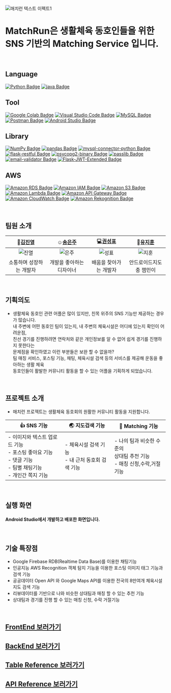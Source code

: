 ![매치런 텍스트 이펙트1](https://user-images.githubusercontent.com/105832364/187356565-d94fdf44-5388-46dd-a397-53a0a25c08b4.png)
<br/>
# MatchRun은 생활체육 동호인들을 위한<br/> SNS 기반의 Matching Service 입니다.
<br/>

## Language <br/>
[![Python Badge](https://img.shields.io/badge/Python-3776AB?style=flat&logo=Python&logoColor=white)](https://www.python.org/downloads/)
[![java Badge](https://img.shields.io/badge/-java-orange?style=flat)](https://www.oracle.com/java/technologies/downloads/)
<br/>

## Tool<br/>
[![Google Colab Badge](https://img.shields.io/badge/Google%20Colab-F9AB00?style=flat&logo=Google%20Colab&logoColor=white)](https://colab.research.google.com/?hl=ko)
[![Visual Studio Code Badge](https://img.shields.io/badge/Visual%20Studio%20Code-007ACC?style=flat&logo=Visual%20Studio%20Code&logoColor=white)](https://code.visualstudio.com/download)
[![MySQL Badge](https://img.shields.io/badge/MySQL-4479A1?style=flat&logo=MySQL&logoColor=white)](https://www.mysql.com/downloads/)
[![Postman Badge](https://img.shields.io/badge/Postman-FF6C37?style=flat&logo=Postman&logoColor=white)](https://www.postman.com/downloads/)
[![Android Studio Badge](https://img.shields.io/badge/Android%20Studio-3DDC84?style=flat&logo=Android%20Studio&logoColor=white)](https://developer.android.com/studio)
<br/>

## Library<br/>
[![NumPy Badge](https://img.shields.io/badge/NumPy-013243?style=flat&logo=NumPy&logoColor=white)](https://numpy.org/install/)
[![pandas Badge](https://img.shields.io/badge/pandas-150458?style=flat&logo=pandas&logoColor=white)](https://pandas.pydata.org/)
[![mysql-connector-python Badge](https://img.shields.io/badge/mysql%20connector-python-3776AB?style=flat&logo=mysql%20connector-python&logoColor=white)](https://pypi.org/project/mysql-connector-python/)
[![flask-restful Badge](https://img.shields.io/badge/flask-restful-000000?style=flat&logo=flask-restful&logoColor=white)](https://flask-restful.readthedocs.io/en/latest/installation.html)
[![psycopg2-binary Badge](https://img.shields.io/badge/psycopg2-binary-FF6C37?style=flat&logo=psycopg2-binary&logoColor=white)](https://pypi.org/project/psycopg2-binary/)
[![passlib Badge](https://img.shields.io/badge/passlib-512BD4?style=flat&logo=passlib&logoColor=white)](https://pypi.org/project/passlib/)
[![email-validator Badge](https://img.shields.io/badge/email-validator-FF6C37?style=flat&logo=email-validator&logoColor=white)](https://pypi.org/project/email-validator/)
[![Flask-JWT-Extended Badge](https://img.shields.io/badge/Flask-JWT%20Extended-FF6C37?style=flat&logo=Flask-JWT%20Extended&logoColor=white)](https://pypi.org/project/Flask-JWT-Extended/)
<br/>

## AWS<br/>
[![Amazon RDS Badge](https://img.shields.io/badge/AWS%20RDS-4479A1?style=flat&logo=Amazon%20RDS&logoColor=white)](https://aws.amazon.com/ko/rds/)
[![Amazon IAM Badge](https://img.shields.io/badge/AWS%20IAM-red?style=flat&logo=Amazon%20IAM&logoColor=white)](https://aws.amazon.com/ko/rds/)
[![Amazon S3 Badge](https://img.shields.io/badge/AWS%20S3-569A31?style=flat&logo=Amazon%20S3&logoColor=white)](https://aws.amazon.com/ko/s3/)
[![Amazon Lambda Badge](https://img.shields.io/badge/AWS%20Lambda-FF9900?style=flat&logo=AWS%20Lambda&logoColor=white)](https://aws.amazon.com/ko/lambda/)
[![Amazon API Gateway Badge](https://img.shields.io/badge/AWS%20API%20Gateway-blue?style=flat&logo=AWS%20API%20Gateway&logoColor=white)](https://aws.amazon.com/ko/api-gateway/)
[![Amazon CloudWatch Badge](https://img.shields.io/badge/AWS%20CloudWatch-FF4F8B?style=flat&logo=AWS%20CloudWatch&logoColor=white)](https://aws.amazon.com/ko/cloudwatch/)
[![Amazon Rekognition Badge](https://img.shields.io/badge/AWS%20Rekognition-blueviolet?style=flat&logo=AWS%20Rekognition&logoColor=white)](https://aws.amazon.com/ko/rekognition/)

<br/>

## 팀원 소개<br/>

|:gem:[김진열]|:relaxed:[송은주]|:computer:[권성표]|:iphone:[유지훈]|
|:---:|:---:|:---:|:---:|
|![진열](https://user-images.githubusercontent.com/105832364/188074588-de15222f-caff-4168-a4d8-f42f2914d718.png)|![은주](https://user-images.githubusercontent.com/105832364/188074740-63fc3ea2-14a7-4249-b131-6b0106ce3466.png)|![성표](https://user-images.githubusercontent.com/105832364/188074848-e1703a80-0709-472a-8bb1-2fa9f4e13371.png)|![지훈](https://user-images.githubusercontent.com/105832364/188074939-5bddcf21-7982-4af6-a0e1-6e3e31287ac7.png)|
|소통하며 성장하는 개발자|개발을 좋아하는 디자이너|배움을 찾아가는 개발자|안드로이드지도충 잼민이|

[김진열]:https://github.com/graphene911
[송은주]:https://amurang03.cafe24.com
[권성표]:https://github.com/seong10
[유지훈]:https://github.com/ygh547

<br/>

## 기획의도
- 생활체육 동호인 관련 어플은 많이 있지만, 친목 위주의 SNS 기능만 제공하는 경우가 많습니다.<br/>
내 주변에 어떤 동호인 팀이 있는지, 내 주변의 체육시설은 어디에 있는지 확인이 어려운점,<br/>
친선 경기를 진행하려면 연락처와 같은 개인정보를 알 수 없어 쉽게 경기를 진행하지 못한다는<br/>
문제점을 확인하였고 이런 부분들은 보완 할 수 없을까?<br/>
팀 매칭 서비스, 포스팅 기능, 채팅, 체육시설 검색 등의 서비스를 제공해 운동을 좋아하는 생활 체육 <br/>
동호인들이 활발한 커뮤니티 활동을 할 수 있는 어플을 기획하게 되었습니다.

<br/>

## 프로젝트 소개<br/>
- 매치런 프로젝트는 생활체육 동호회의 원활한 커뮤니티 활동을 지원합니다.<br/>

|:+1: SNS 기능|:earth_asia: 지도검색 기능|:muscle: Matching 기능|
|---|---|---|
|- 이미지와 텍스트 업로드 기능<br/>- 포스팅 좋아요 기능 <br/>- 댓글 기능<br/>- 팀별 채팅기능<br/>- 개인간 쪽지 기능|- 체육시설 검색 기능<br/>- 내 근처 동호회 검색 기능|- 나의 팀과 비슷한 수준의<br/>상대팀 추천 기능<br/>- 매칭 신청,수락,거절 기능|
<br/>

## 실행 화면 <br/>
#### Android Studio에서 개발하고 배포한 화면입니다.<br/>

<br/>

## 기술 특장점<br/>
- Google Firebase RDB(Realtime Data Base)를 이용한 채팅기능<br/>
- 인공지능 AWS Recognition 객체 탐지 기능을 이용한 포스팅 이미지 태그 기능과 검색 기능<br/>
- 공공데이터 Open API 와 Google Maps API를 이용한 전국의 8만여개 체육시설 지도 검색 기능<br/>
- 리뷰데이터를 기반으로 나와 비슷한 상대팀과 매칭 할 수 있는 추천 기능<br/>
- 상대팀과 경기를 진행 할 수 있는 매칭 신청, 수락 거절기능<br/>

<br/>

## [FrontEnd 보러가기]<br/>
[FrontEnd 보러가기]: https://github.com/MatchRunProject/MatchRunProject/tree/main/androidstudio-matchrun-dev

## [BackEnd 보러가기]<br/>
[BackEnd 보러가기]: https://github.com/MatchRunProject/MatchRunProject/tree/main/flask-s3-matchrun-server

## [Table Reference 보러가기]<br/>
[Table Reference 보러가기]: https://www.erdcloud.com/d/EcqFpAeexdMZx5ec3

## [API Reference 보러가기]<br/>
[API Reference 보러가기]: https://graphene911.gitbook.io/matchrun-api-docs/


